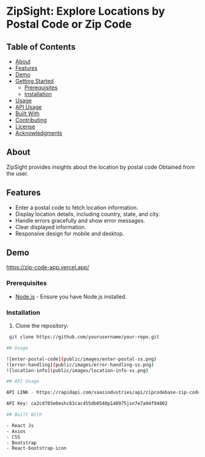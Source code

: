 # ZipSight: Explore Locations by Postal Code or Zip Code

## Table of Contents
- [About](#about)
- [Features](#features)
- [Demo](#demo)
- [Getting Started](#getting-started)
  - [Prerequisites](#prerequisites)
  - [Installation](#installation)
- [Usage](#usage)
- [API Usage](#api-usage)
- [Built With](#built-with)
- [Contributing](#contributing)
- [License](#license)
- [Acknowledgments](#acknowledgments)

## About

ZipSight provides insights about the location by postal code Obtained from the user.

## Features
  - Enter a postal code to fetch location information.
  - Display location details, including country, state, and city.
  - Handle errors gracefully and show error messages.
  - Clear displayed information.
  - Responsive design for mobile and desktop.

## Demo

https://zip-code-app.vercel.app/

### Prerequisites

- [Node.js](https://nodejs.org/) - Ensure you have Node.js installed.

### Installation

1. Clone the repository:
  ```bash
   git clone https://github.com/yourusername/your-repo.git

## Usage

![enter-postal-code](public/images/enter-postal-ss.png)
![error-handling](public/images/error-handling-ss.png)
![location-info](public/images/location-info-ss.png)

## API Usage

API LINK - https://rapidapi.com/saasindustries/api/zipcodebase-zip-code-search

API Key: ca2cd703e6mshc63cac455db0540p140975jsn7e7a94f94802

## Built With

- React Js
- Axios
- CSS
- Bootstrap
- React-bootstrap-icon